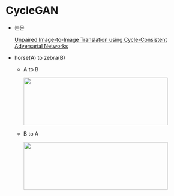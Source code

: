 # **CycleGAN**

* 논문

    [Unpaired Image-to-Image Translation using Cycle-Consistent Adversarial Networks](https://arxiv.org/pdf/1703.10593.pdf)

* horse(A) to zebra(B)
    
    *  A to B

        <img src="result_image/instancenorm_cityscapes_AtoB_Pix2PixConditionalGAN_WithL1loss_487.png" height = "128px" width="384px"/> 
        
    *  B to A

        <img src="result_image/instancenorm_cityscapes_AtoB_Pix2PixConditionalGAN_WithL1loss_489.png" height = "128px" width="384px"/> 

